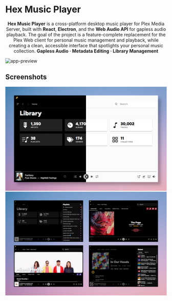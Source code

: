 # Hex Music Player

<p align="center">
<b>Hex Music Player</b> is a cross-platform desktop music player for Plex Media Server, built with <b>React</b>, <b>Electron</b>, and the <b>Web Audio API</b> for gapless audio playback. The goal of the project is a feature-complete replacement for the Plex Web client for personal music management and playback, while creating a clean, accessible interface that spotlights your personal music collection.
<b>Gapless Audio · Metadata Editing · Library Management</b>
</p>

![app-preview](previews/hex-preview.webp)

## Screenshots

<img src="previews/home.png" alt="Hex Music dark and light modes"/>

<img src="previews/quad-images.png" alt="Hex Music dark and light modes"/>

